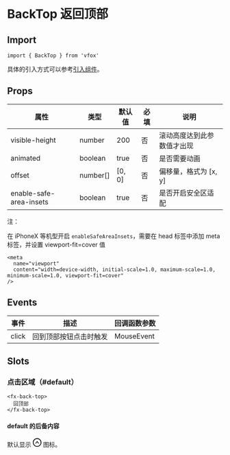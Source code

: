 # BackTop 返回顶部

## Import

```
import { BackTop } from 'vfox'
```

具体的引入方式可以参考[引入组件](../index.md#引入组件)。

## Props

| 属性                    | 类型     | 默认值 | 必填 | 说明                       |
| ----------------------- | -------- | ------ | ---- | -------------------------- |
| visible-height          | number   | 200    | 否   | 滚动高度达到此参数值才出现 |
| animated                | boolean  | true   | 否   | 是否需要动画               |
| offset                  | number[] | [0, 0] | 否   | 偏移量，格式为 [x, y]      |
| enable-safe-area-insets | boolean  | true   | 否   | 是否开启安全区适配         |

注：

在 iPhoneX 等机型开启 `enableSafeAreaInsets`，需要在 head 标签中添加 meta 标签，并设置 viewport-fit=cover 值

```
<meta
  name="viewport"
  content="width=device-width, initial-scale=1.0, maximum-scale=1.0, minimum-scale=1.0, viewport-fit=cover"
/>
```

## Events

| 事件  | 描述                   | 回调函数参数 |
| ----- | ---------------------- | ------------ |
| click | 回到顶部按钮点击时触发 | MouseEvent   |

## Slots

### 点击区域（#default）

```
<fx-back-top>
  回顶部
</fx-back-top>
```

#### default 的后备内容

默认显示 <svg width="20px" height="20px" viewBox="64 64 896 896" focusable="false"><path d="M518.5 360.3a7.95 7.95 0 00-12.9 0l-178 246c-3.8 5.3 0 12.7 6.5 12.7H381c10.2 0 19.9-4.9 25.9-13.2L512 460.4l105.2 145.4c6 8.3 15.6 13.2 25.9 13.2H690c6.5 0 10.3-7.4 6.5-12.7l-178-246z" /><path d="M512 64C264.6 64 64 264.6 64 512s200.6 448 448 448 448-200.6 448-448S759.4 64 512 64zm0 820c-205.4 0-372-166.6-372-372s166.6-372 372-372 372 166.6 372 372-166.6 372-372 372z" /></svg> 图标。
